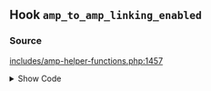 ## Hook `amp_to_amp_linking_enabled`

### Source

[includes/amp-helper-functions.php:1457](https://github.com/ampproject/amp-wp/blob/develop/includes/amp-helper-functions.php#L1457-L1460)

<details>
<summary>Show Code</summary>

```php
$amp_to_amp_linking_enabled = (bool) apply_filters(
	'amp_to_amp_linking_enabled',
	AMP_Theme_Support::TRANSITIONAL_MODE_SLUG === AMP_Options_Manager::get_option( Option::THEME_SUPPORT )
);
```

</details>
